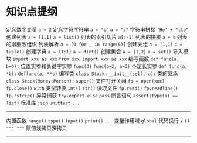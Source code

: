 # 知识点提纲

定义数字变量 `a = 2`
定义字符字符串 `a = 's'` `a = "s"`
字符串拼接 `'He' + "llo"`
创建列表 `a = [1,1]` `a = list()` 
列表的索引切片  `a[:-1]`
列表的拼接 `a + b`
列表的增删改组织 
列表解析 `a = [0 for _ in range(5)]`
创建元组 `a = (1,1)` `a = tuple()`
创建字典 `a = {1:1}` `a = dict()` 
创建集合 `a = {1,2}` `a = set()`
导入模块 `import xxx as xxx` `from xxx import xxx as xxx`
编写函数 `def func(a, b=0):`
位置实参和关键字实参 `func(3)` `func(b=2, a=3)`
不定长实参 `def func(a, *b):` `deffunc(a, **c)`
编写类 `class Stack:` `__init__(self, a):`
类的继承 `class Stack(Money,Person):` `super()` 
文件打开关闭 `fp = open(xxx)` `fp.close()` `with`
类型转换 `int()` `str()`
读取文件 `fp.read()` `fp.readline()` `fp.rstrip()`
异常捕获 `try-expert-else` `pass`
断言语句 `assert(type(a) == list)`
标准库 `json` `unittest` `...`

---

内置函数 `range()` `type()` `input()` `print()` `...`
变量作用域 `global`
代码换行 `/` `()` `""" """`
赋值浅拷贝深拷贝

---








